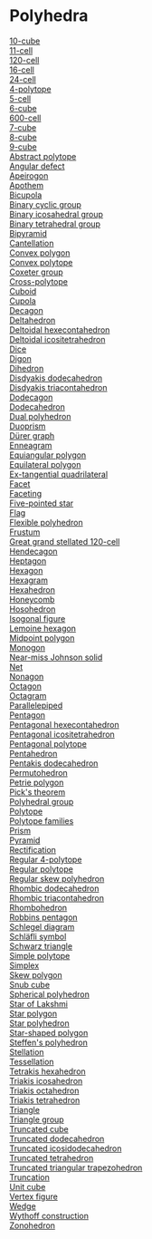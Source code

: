 # Polyhedra
[10-cube](https://en.wikipedia.org/wiki/10-cube)<br>
[11-cell](https://en.wikipedia.org/wiki/11-cell)<br>
[120-cell](https://en.wikipedia.org/wiki/120-cell)<br>
[16-cell](https://en.wikipedia.org/wiki/16-cell)<br>
[24-cell](https://en.wikipedia.org/wiki/24-cell)<br>
[4-polytope](https://en.wikipedia.org/wiki/4-polytope)<br>
[5-cell](https://en.wikipedia.org/wiki/5-cell)<br>
[6-cube](https://en.wikipedia.org/wiki/6-cube)<br>
[600-cell](https://en.wikipedia.org/wiki/600-cell)<br>
[7-cube](https://en.wikipedia.org/wiki/7-cube)<br>
[8-cube](https://en.wikipedia.org/wiki/8-cube)<br>
[9-cube](https://en.wikipedia.org/wiki/9-cube)<br>
[Abstract polytope](https://en.wikipedia.org/wiki/Abstract_polytope)<br>
[Angular defect](https://en.wikipedia.org/wiki/Angular_defect)<br>
[Apeirogon](https://en.wikipedia.org/wiki/Apeirogon)<br>
[Apothem](https://en.wikipedia.org/wiki/Apothem)<br>
[Bicupola](https://en.wikipedia.org/wiki/Bicupola_(geometry))<br>
[Binary cyclic group](https://en.wikipedia.org/wiki/Binary_cyclic_group)<br>
[Binary icosahedral group](https://en.wikipedia.org/wiki/Binary_icosahedral_group)<br>
[Binary tetrahedral group](https://en.wikipedia.org/wiki/Binary_tetrahedral_group)<br>
[Bipyramid](https://en.wikipedia.org/wiki/Bipyramid)<br>
[Cantellation](https://en.wikipedia.org/wiki/Cantellation_(geometry))<br>
[Convex polygon](https://en.wikipedia.org/wiki/Convex_polygon)<br>
[Convex polytope](https://en.wikipedia.org/wiki/Convex_polytope)<br>
[Coxeter group](https://en.wikipedia.org/wiki/Coxeter_group)<br>
[Cross-polytope](https://en.wikipedia.org/wiki/Cross-polytope)<br>
[Cuboid](https://en.wikipedia.org/wiki/Cuboid)<br>
[Cupola](https://en.wikipedia.org/wiki/Cupola_(geometry))<br>
[Decagon](https://en.wikipedia.org/wiki/Decagon)<br>
[Deltahedron](https://en.wikipedia.org/wiki/Deltahedron)<br>
[Deltoidal hexecontahedron](https://en.wikipedia.org/wiki/Deltoidal_hexecontahedron)<br>
[Deltoidal icositetrahedron](https://en.wikipedia.org/wiki/Deltoidal_icositetrahedron)<br>
[Dice](https://en.wikipedia.org/wiki/Dice)<br>
[Digon](https://en.wikipedia.org/wiki/Digon)<br>
[Dihedron](https://en.wikipedia.org/wiki/Dihedron)<br>
[Disdyakis dodecahedron](https://en.wikipedia.org/wiki/Disdyakis_dodecahedron)<br>
[Disdyakis triacontahedron](https://en.wikipedia.org/wiki/Disdyakis_triacontahedron)<br>
[Dodecagon](https://en.wikipedia.org/wiki/Dodecagon)<br>
[Dodecahedron](https://en.wikipedia.org/wiki/Dodecahedron)<br>
[Dual polyhedron](https://en.wikipedia.org/wiki/Dual_polyhedron)<br>
[Duoprism](https://en.wikipedia.org/wiki/Duoprism)<br>
[Dürer graph](https://en.wikipedia.org/wiki/D%C3%BCrer_graph)<br>
[Enneagram](https://en.wikipedia.org/wiki/Enneagram_(geometry))<br>
[Equiangular polygon](https://en.wikipedia.org/wiki/Equiangular_polygon)<br>
[Equilateral polygon](https://en.wikipedia.org/wiki/Equilateral_polygon)<br>
[Ex-tangential quadrilateral](https://en.wikipedia.org/wiki/Ex-tangential_quadrilateral)<br>
[Facet](https://en.wikipedia.org/wiki/Facet_(geometry))<br>
[Faceting](https://en.wikipedia.org/wiki/Faceting)<br>
[Five-pointed star](https://en.wikipedia.org/wiki/Five-pointed_star)<br>
[Flag](https://en.wikipedia.org/wiki/Flag_(geometry))<br>
[Flexible polyhedron](https://en.wikipedia.org/wiki/Flexible_polyhedron)<br>
[Frustum](https://en.wikipedia.org/wiki/Frustum)<br>
[Great grand stellated 120-cell](https://en.wikipedia.org/wiki/Great_grand_stellated_120-cell)<br>
[Hendecagon](https://en.wikipedia.org/wiki/Hendecagon)<br>
[Heptagon](https://en.wikipedia.org/wiki/Heptagon)<br>
[Hexagon](https://en.wikipedia.org/wiki/Hexagon)<br>
[Hexagram](https://en.wikipedia.org/wiki/Hexagram)<br>
[Hexahedron](https://en.wikipedia.org/wiki/Hexahedron)<br>
[Honeycomb](https://en.wikipedia.org/wiki/Honeycomb_(geometry))<br>
[Hosohedron](https://en.wikipedia.org/wiki/Hosohedron)<br>
[Isogonal figure](https://en.wikipedia.org/wiki/Isogonal_figure)<br>
[Lemoine hexagon](https://en.wikipedia.org/wiki/Lemoine_hexagon)<br>
[Midpoint polygon](https://en.wikipedia.org/wiki/Midpoint_polygon)<br>
[Monogon](https://en.wikipedia.org/wiki/Monogon)<br>
[Near-miss Johnson solid](https://en.wikipedia.org/wiki/Near-miss_Johnson_solid)<br>
[Net](https://en.wikipedia.org/wiki/Net_(polyhedron))<br>
[Nonagon](https://en.wikipedia.org/wiki/Nonagon)<br>
[Octagon](https://en.wikipedia.org/wiki/Octagon)<br>
[Octagram](https://en.wikipedia.org/wiki/Octagram)<br>
[Parallelepiped](https://en.wikipedia.org/wiki/Parallelepiped)<br>
[Pentagon](https://en.wikipedia.org/wiki/Pentagon)<br>
[Pentagonal hexecontahedron](https://en.wikipedia.org/wiki/Pentagonal_hexecontahedron)<br>
[Pentagonal icositetrahedron](https://en.wikipedia.org/wiki/Pentagonal_icositetrahedron)<br>
[Pentagonal polytope](https://en.wikipedia.org/wiki/Pentagonal_polytope)<br>
[Pentahedron](https://en.wikipedia.org/wiki/Pentahedron)<br>
[Pentakis dodecahedron](https://en.wikipedia.org/wiki/Pentakis_dodecahedron)<br>
[Permutohedron](https://en.wikipedia.org/wiki/Permutohedron)<br>
[Petrie polygon](https://en.wikipedia.org/wiki/Petrie_polygon)<br>
[Pick's theorem](https://en.wikipedia.org/wiki/Pick%27s_theorem)<br>
[Polyhedral group](https://en.wikipedia.org/wiki/Polyhedral_group)<br>
[Polytope](https://en.wikipedia.org/wiki/Polytope)<br>
[Polytope families](https://en.wikipedia.org/wiki/Polytope_families)<br>
[Prism](https://en.wikipedia.org/wiki/Prism_(geometry))<br>
[Pyramid](https://en.wikipedia.org/wiki/Pyramid_(geometry))<br>
[Rectification](https://en.wikipedia.org/wiki/Rectification_(geometry))<br>
[Regular 4-polytope](https://en.wikipedia.org/wiki/Regular_4-polytope)<br>
[Regular polytope](https://en.wikipedia.org/wiki/Regular_polytope)<br>
[Regular skew polyhedron](https://en.wikipedia.org/wiki/Regular_skew_polyhedron)<br>
[Rhombic dodecahedron](https://en.wikipedia.org/wiki/Rhombic_dodecahedron)<br>
[Rhombic triacontahedron](https://en.wikipedia.org/wiki/Rhombic_triacontahedron)<br>
[Rhombohedron](https://en.wikipedia.org/wiki/Rhombohedron)<br>
[Robbins pentagon](https://en.wikipedia.org/wiki/Robbins_pentagon)<br>
[Schlegel diagram](https://en.wikipedia.org/wiki/Schlegel_diagram)<br>
[Schläfli symbol](https://en.wikipedia.org/wiki/Schl%C3%A4fli_symbol)<br>
[Schwarz triangle](https://en.wikipedia.org/wiki/Schwarz_triangle)<br>
[Simple polytope](https://en.wikipedia.org/wiki/Simple_polytope)<br>
[Simplex](https://en.wikipedia.org/wiki/Simplex)<br>
[Skew polygon](https://en.wikipedia.org/wiki/Skew_polygon)<br>
[Snub cube](https://en.wikipedia.org/wiki/Snub_cube)<br>
[Spherical polyhedron](https://en.wikipedia.org/wiki/Spherical_polyhedron)<br>
[Star of Lakshmi](https://en.wikipedia.org/wiki/Star_of_Lakshmi)<br>
[Star polygon](https://en.wikipedia.org/wiki/Star_polygon)<br>
[Star polyhedron](https://en.wikipedia.org/wiki/Star_polyhedron)<br>
[Star-shaped polygon](https://en.wikipedia.org/wiki/Star-shaped_polygon)<br>
[Steffen's polyhedron](https://en.wikipedia.org/wiki/Steffen%27s_polyhedron)<br>
[Stellation](https://en.wikipedia.org/wiki/Stellation)<br>
[Tessellation](https://en.wikipedia.org/wiki/Tessellation)<br>
[Tetrakis hexahedron](https://en.wikipedia.org/wiki/Tetrakis_hexahedron)<br>
[Triakis icosahedron](https://en.wikipedia.org/wiki/Triakis_icosahedron)<br>
[Triakis octahedron](https://en.wikipedia.org/wiki/Triakis_octahedron)<br>
[Triakis tetrahedron](https://en.wikipedia.org/wiki/Triakis_tetrahedron)<br>
[Triangle](https://en.wikipedia.org/wiki/Triangle)<br>
[Triangle group](https://en.wikipedia.org/wiki/Triangle_group)<br>
[Truncated cube](https://en.wikipedia.org/wiki/Truncated_cube)<br>
[Truncated dodecahedron](https://en.wikipedia.org/wiki/Truncated_dodecahedron)<br>
[Truncated icosidodecahedron](https://en.wikipedia.org/wiki/Truncated_icosidodecahedron)<br>
[Truncated tetrahedron](https://en.wikipedia.org/wiki/Truncated_tetrahedron)<br>
[Truncated triangular trapezohedron](https://en.wikipedia.org/wiki/Truncated_triangular_trapezohedron)<br>
[Truncation](https://en.wikipedia.org/wiki/Truncation_(geometry))<br>
[Unit cube](https://en.wikipedia.org/wiki/Unit_cube)<br>
[Vertex figure](https://en.wikipedia.org/wiki/Vertex_figure)<br>
[Wedge](https://en.wikipedia.org/wiki/Wedge_(geometry))<br>
[Wythoff construction](https://en.wikipedia.org/wiki/Wythoff_construction)<br>
[Zonohedron](https://en.wikipedia.org/wiki/Zonohedron)<br>
